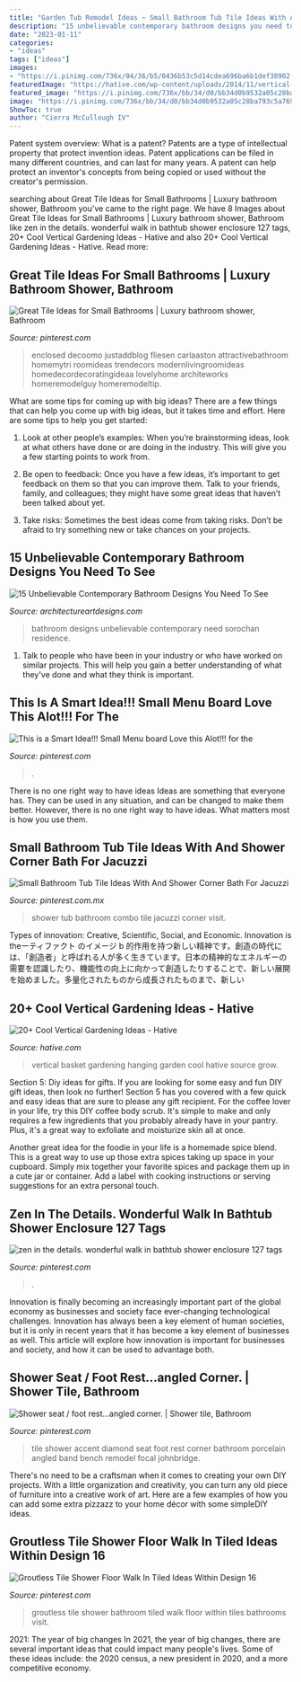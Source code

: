 ```yaml
---
title: "Garden Tub Remodel Ideas ~ Small Bathroom Tub Tile Ideas With And Shower Corner Bath For Jacuzzi"
description: "15 unbelievable contemporary bathroom designs you need to see"
date: "2023-01-11"
categories:
- "ideas"
tags: ["ideas"]
images:
- "https://i.pinimg.com/736x/04/36/b5/0436b53c5d14cdea696ba6b1def38902--shower-seat-foot-rest.jpg"
featuredImage: "https://hative.com/wp-content/uploads/2014/11/vertical-gardening-ideas/27-hanging-basket.jpg"
featured_image: "https://i.pinimg.com/736x/bb/34/d0/bb34d0b9532a05c28ba793c5a7692d40.jpg"
image: "https://i.pinimg.com/736x/bb/34/d0/bb34d0b9532a05c28ba793c5a7692d40.jpg"
ShowToc: true
author: "Cierra McCullough IV"
---
```



Patent system overview: What is a patent?
Patents are a type of intellectual property that protect invention ideas. Patent applications can be filed in many different countries, and can last for many years. A patent can help protect an inventor's concepts from being copied or used without the creator's permission.

	

		
searching about Great Tile Ideas for Small Bathrooms | Luxury bathroom shower, Bathroom you've came to the right page. We have 8 Images about Great Tile Ideas for Small Bathrooms | Luxury bathroom shower, Bathroom like zen in the details. wonderful walk in bathtub shower enclosure 127 tags, 20+ Cool Vertical Gardening Ideas - Hative and also 20+ Cool Vertical Gardening Ideas - Hative. Read more:
		
    
## Great Tile Ideas For Small Bathrooms | Luxury Bathroom Shower, Bathroom

<img loading=lazy src="https://i.pinimg.com/736x/c7/cf/58/c7cf581cd735f7bebdac79405de08a1e.jpg" onerror="this.onerror=null;this.src='https://tse1.mm.bing.net/th?id=OIP.DZAITc8hQSSVyzB0KGwW7AHaJ3&amp;pid=15.1';" alt="Great Tile Ideas for Small Bathrooms | Luxury bathroom shower, Bathroom">

_Source: pinterest.com_

>enclosed decoomo justaddblog fliesen carlaaston attractivebathroom homemytri roomideas trendecors modernlivingroomideas homedecordecoratingideaa lovelyhome architeworks homeremodelguy homeremodeltip. 

	

What are some tips for coming up with big ideas?
There are a few things that can help you come up with big ideas, but it takes time and effort. Here are some tips to help you get started:
1. Look at other people’s examples: When you’re brainstorming ideas, look at what others have done or are doing in the industry. This will give you a few starting points to work from.

2. Be open to feedback: Once you have a few ideas, it’s important to get feedback on them so that you can improve them. Talk to your friends, family, and colleagues; they might have some great ideas that haven’t been talked about yet.

3. Take risks: Sometimes the best ideas come from taking risks. Don’t be afraid to try something new or take chances on your projects.

    
## 15 Unbelievable Contemporary Bathroom Designs You Need To See

<img loading=lazy src="https://www.architectureartdesigns.com/wp-content/uploads/2014/10/15-Unbelievable-Contemporary-Bathroom-Designs-You-Need-To-See-5-630x947.jpg" onerror="this.onerror=null;this.src='https://tse3.mm.bing.net/th?id=OIP.6MNt7VYvKyRfcpeK0QLPWQHaLI&amp;pid=15.1';" alt="15 Unbelievable Contemporary Bathroom Designs You Need To See">

_Source: architectureartdesigns.com_

>bathroom designs unbelievable contemporary need sorochan residence. 

	

1. Talk to people who have been in your industry or who have worked on similar projects. This will help you gain a better understanding of what they've done and what they think is important.

    
## This Is A Smart Idea!!! Small Menu Board Love This Alot!!! For The

<img loading=lazy src="https://i.pinimg.com/736x/27/81/26/2781267bf9c83d0bcfc49418c91d81fc--menu-boards-mops.jpg" onerror="this.onerror=null;this.src='https://tse3.mm.bing.net/th?id=OIP.IEorfMTQCk_tS37HrfRi9AHaJ3&amp;pid=15.1';" alt="This is a Smart Idea!!! Small Menu board Love this Alot!!! for the">

_Source: pinterest.com_

>. 

	

There is no one right way to have ideas
Ideas are something that everyone has. They can be used in any situation, and can be changed to make them better. However, there is no one right way to have ideas. What matters most is how you use them.

    
## Small Bathroom Tub Tile Ideas With And Shower Corner Bath For Jacuzzi

<img loading=lazy src="https://i.pinimg.com/736x/bb/34/d0/bb34d0b9532a05c28ba793c5a7692d40.jpg" onerror="this.onerror=null;this.src='https://tse4.mm.bing.net/th?id=OIP.ZHuHYhOy1lt84GADUv_6BQHaLH&amp;pid=15.1';" alt="Small Bathroom Tub Tile Ideas With And Shower Corner Bath For Jacuzzi">

_Source: pinterest.com.mx_

>shower tub bathroom combo tile jacuzzi corner visit. 

	

Types of innovation: Creative, Scientific, Social, and Economic.
Innovation is theーティファクト のイメージ b 的作用を持つ新しい精神です。創造の時代には、「創造者」と呼ばれる人が多く生きています。日本の精神的なエネルギーの需要を認識したり、機能性の向上に向かって創造したりすることで、新しい展開を始めました。多量化されたものから成長されたものまで、新しい

    
## 20+ Cool Vertical Gardening Ideas - Hative

<img loading=lazy src="https://hative.com/wp-content/uploads/2014/11/vertical-gardening-ideas/27-hanging-basket.jpg" onerror="this.onerror=null;this.src='https://tse1.mm.bing.net/th?id=OIP.saoozAjJxFoc9zRWmEJYtAHaK3&amp;pid=15.1';" alt="20+ Cool Vertical Gardening Ideas - Hative">

_Source: hative.com_

>vertical basket gardening hanging garden cool hative source grow. 

	

Section 5: Diy ideas for gifts.
If you are looking for some easy and fun DIY gift ideas, then look no further! Section 5 has you covered with a few quick and easy ideas that are sure to please any gift recipient.
For the coffee lover in your life, try this DIY coffee body scrub. It's simple to make and only requires a few ingredients that you probably already have in your pantry. Plus, it's a great way to exfoliate and moisturize skin all at once.

Another great idea for the foodie in your life is a homemade spice blend. This is a great way to use up those extra spices taking up space in your cupboard. Simply mix together your favorite spices and package them up in a cute jar or container. Add a label with cooking instructions or serving suggestions for an extra personal touch.

    
## Zen In The Details. Wonderful Walk In Bathtub Shower Enclosure 127 Tags

<img loading=lazy src="https://i.pinimg.com/736x/a2/3d/84/a23d8441f0dd3a7f30d85bd430f03a34.jpg" onerror="this.onerror=null;this.src='https://tse3.mm.bing.net/th?id=OIP.4TT5h6Jm2Fe5M7ErC81kxAHaLH&amp;pid=15.1';" alt="zen in the details. wonderful walk in bathtub shower enclosure 127 tags">

_Source: pinterest.com_

>. 

	

Innovation is finally becoming an increasingly important part of the global economy as businesses and society face ever-changing technological challenges. Innovation has always been a key element of human societies, but it is only in recent years that it has become a key element of businesses as well. This article will explore how innovation is important for businesses and society, and how it can be used to advantage both.

    
## Shower Seat / Foot Rest...angled Corner. | Shower Tile, Bathroom

<img loading=lazy src="https://i.pinimg.com/736x/04/36/b5/0436b53c5d14cdea696ba6b1def38902--shower-seat-foot-rest.jpg" onerror="this.onerror=null;this.src='https://tse2.mm.bing.net/th?id=OIP.4y_vmt03OsmgyQf63di6ugHaJ4&amp;pid=15.1';" alt="Shower seat / foot rest...angled corner. | Shower tile, Bathroom">

_Source: pinterest.com_

>tile shower accent diamond seat foot rest corner bathroom porcelain angled band bench remodel focal johnbridge. 

	

There's no need to be a craftsman when it comes to creating your own DIY projects. With a little organization and creativity, you can turn any old piece of furniture into a creative work of art. Here are a few examples of how you can add some extra pizzazz to your home décor with some simpleDIY ideas.

    
## Groutless Tile Shower Floor Walk In Tiled Ideas Within Design 16

<img loading=lazy src="https://i.pinimg.com/736x/b7/0f/4d/b70f4d624635813dd4d6626c5e95632c.jpg" onerror="this.onerror=null;this.src='https://tse4.mm.bing.net/th?id=OIP.Rg8fWPV4ws7IXfSqKwoY8wHaJ4&amp;pid=15.1';" alt="Groutless Tile Shower Floor Walk In Tiled Ideas Within Design 16">

_Source: pinterest.com_

>groutless tile shower bathroom tiled walk floor within tiles bathrooms visit. 

	

2021: The year of big changes
In 2021, the year of big changes, there are several important ideas that could impact many people's lives. Some of these ideas include: the 2020 census, a new president in 2020, and a more competitive economy.

